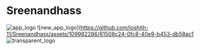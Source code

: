 # Sreenandhass
![app_logo](https://github.com/loshith-11/Sreenandhass/assets/109982286/f9f75768-d86b-42d1-9aa8-b53d45972bff)
![new_app_logo](https://github.com/loshith-11/Sreenandhass/assets/109982286/61508c24-0fc8-40e9-b453-db58ac1
![transparent_logo](https://github.com/loshith-11/Sreenandhass/assets/109982286/a1eeeaf1-634f-4109-9dbc-abe52b1efdf5)
